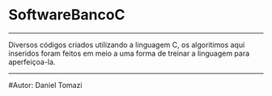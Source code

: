# SoftwareBancoC
****************************************
Diversos códigos criados utilizando a linguagem C, os algoritimos aqui inseridos foram feitos em meio a uma forma de treinar a linguagem para aperfeiçoa-la.
*******************************************************
#Autor: Daniel Tomazi
